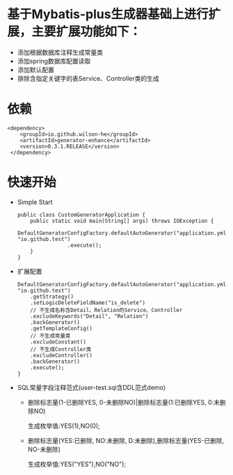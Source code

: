 # 基于Mybatis-plus生成器基础上进行扩展，主要扩展功能如下：
 - 添加根据数据库注释生成常量类
 - 添加spring数据库配置读取
 - 添加默认配置
 - 排除含指定关键字的表Service、Controller类的生成
 
 # 依赖
    <dependency>
        <groupId>io.github.wilson-he</groupId>
        <artifactId>generator-enhance</artifactId>
        <version>0.3.1.RELEASE</version>
     </dependency>
     
 # 快速开始
  - Simple Start
  
        public class CustomGeneratorApplication {
            public static void main(String[] args) throws IOException {
                DefaultGeneratorConfigFactory.defaultAutoGenerator("application.yml", "io.github.test")
                        .execute();
            }
        }
   
  - 扩展配置
   
        DefaultGeneratorConfigFactory.defaultAutoGenerator("application.yml", "io.github.test")
            .getStrategy()
            .setLogicDeleteFieldName("is_delete")
            // 不生成名称含Detail、Relation的Service、Controller
            .excludeKeywords("Detail", "Relation")
            .backGenerator()
            .getTemplateConfig()
            // 不生成常量类
            .excludeConstant()
            // 不生成Controller类
            .excludeController()
            .backGenerator()
            .execute();
        }
   
  - SQL常量字段注释范式(user-test.sql含DDL范式demo)
    - 删除标志量(1-已删除YES, 0-未删除NO)|删除标志量(1:已删除YES, 0:未删除NO)
       
       生成枚举值:YES(1),NO(0);
   
    - 删除标志量(YES:已删除, NO:未删除, D:未删除),删除标志量(YES-已删除, NO-未删除)
      
       生成枚举值:YES("YES"),NO("NO");
      